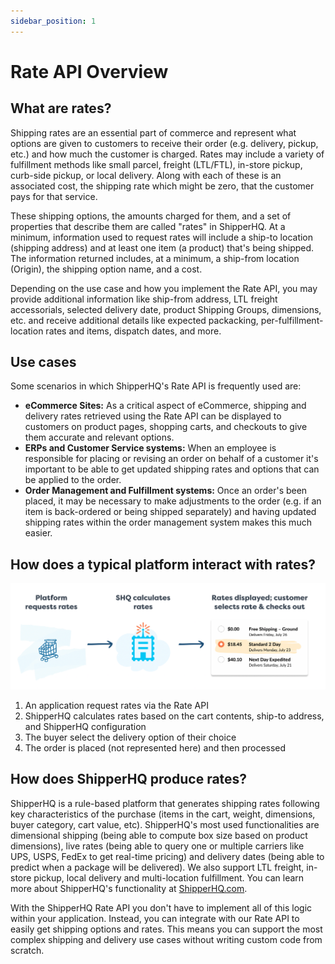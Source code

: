 ```yaml
---
sidebar_position: 1
---
```


# Rate API Overview

## What are rates?

Shipping rates are an essential part of commerce and represent what options are given to customers to receive their order (e.g. delivery, pickup, etc.) and how much the customer is charged. Rates may include a variety of fulfillment methods like small parcel, freight (LTL/FTL), in-store pickup, curb-side pickup, or local delivery. Along with each of these is an associated cost, the shipping rate which might be zero, that the customer pays for that service.

These shipping options, the amounts charged for them, and a set of properties that describe them are called "rates" in ShipperHQ. At a minimum, information used to request rates will include a ship-to location (shipping address) and at least one item (a product) that's being shipped. The information returned includes, at a minimum, a ship-from location (Origin), the shipping option name, and a cost.

Depending on the use case and how you implement the Rate API, you may provide additional information like ship-from address, LTL freight accessorials, selected delivery date, product Shipping Groups, dimensions, etc. and receive additional details like expected packacking, per-fulfillment-location rates and items, dispatch dates, and more.

## Use cases
Some scenarios in which ShipperHQ's Rate API is frequently used are:
* **eCommerce Sites:** As a critical aspect of eCommerce, shipping and delivery rates retrieved using the Rate API can be displayed to customers on product pages, shopping carts, and checkouts to give them accurate and relevant options.
* **ERPs and Customer Service systems:** When an employee is responsible for placing or revising an order on behalf of a customer it's important to be able to get updated shipping rates and options that can be applied to the order.
* **Order Management and Fulfillment systems:** Once an order's been placed, it may be necessary to make adjustments to the order (e.g. if an item is back-ordered or being shipped separately) and having updated shipping rates within the order management system makes this much easier.

## How does a typical platform interact with rates?

![Rate API Overview](./rate-high-level-overview.png)

1. An application request rates via the Rate API
2. ShipperHQ calculates rates based on the cart contents, ship-to address, and ShipperHQ configuration
3. The buyer select the delivery option of their choice
4. The order is placed (not represented here) and then processed

## How does ShipperHQ produce rates?

ShipperHQ is a rule-based platform that generates shipping rates following key characteristics of the purchase (items in the cart, weight, dimensions, buyer category, cart value, etc). ShipperHQ's most used functionalities are dimensional shipping (being able to compute box size based on product dimensions), live rates (being able to query one or multiple carriers like UPS, USPS, FedEx to get real-time pricing) and delivery dates (being able to predict when a package will be delivered). We also support LTL freight, in-store pickup, local delivery and multi-location fulfillment. You can learn more about ShipperHQ's functionality at [ShipperHQ.com](https://shipperhq.com/).

With the ShipperHQ Rate API you don't have to implement all of this logic within your application. Instead, you can integrate with our Rate API to easily get shipping options and rates. This means you can support the most complex shipping and delivery use cases without writing custom code from scratch.
